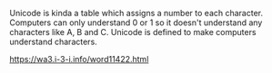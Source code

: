 Unicode is kinda a table which assigns a number to each character.
Computers can only understand 0 or 1 so it doesn't understand any characters like A, B and C.
Unicode is defined to make computers understand characters.

https://wa3.i-3-i.info/word11422.html
